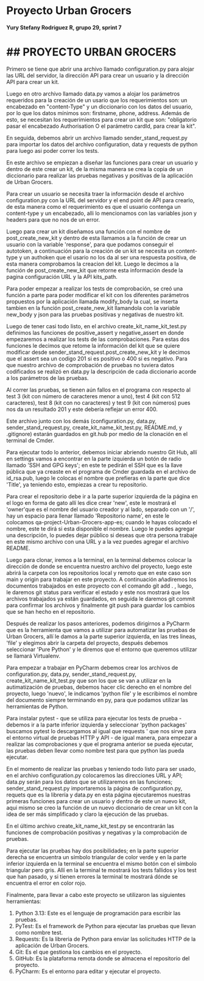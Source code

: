 # Proyecto Urban Grocers 
**Yury Stefany Rodriguez R, grupo 29, sprint 7**

# ## PROYECTO URBAN GROCERS

Primero se tiene que abrir una archivo llamado configuration.py para alojar las URL del servidor, la dirección API para crear un usuario y la dirección API para crear un kit.

Luego en otro archivo llamado data.py vamos a alojar los parámetros requeridos para la creación de un usario que los requerimientos son: un encabezado en "content-Type" y un diccionario con los datos del usuario, por lo que los datos mínimos son: firstname, phone, address. Además de esto, se necesitan los requerimientos para crear un kit que son: "obligatorio pasar el encabezado Authorisation O el parámetro cardId, para crear la kit".

En seguida, debemos abrir un archivo llamado sender_stand_request.py para importar los datos del archivo configuration, data y requests de python para luego asi poder correr los tests.

En este archivo se empiezan a diseñar las funciones para crear un usuario y dentro de este crear un kit, de la misma manera se crea la copia de un diccionario para realizar las pruebas negativas y positivas de la aplicación de Urban Grocers.

Para crear un usuario se necesita traer la información desde el archivo configuration.py con la URL del servidor y el end point de API para crearlo, de esta manera como el requerimiento es que el usuario contenga un content-type y un encabezado, alli lo mencionamos con las variables json y headers para que no nos de un error.

Luego para crear un kit diseñamos una función con el nombre de post_create_new_kit y dentro de esta llamamos a la función de crear un usuario con la variable 'response', para que podamos conseguir el autotoken, a continuación para la creación de un kit se necesita un content-type y un authoken que el usario no los da al ser una respuesta positiva, de esta manera comprobamos la creacion del kit. Luego le decimos a la función de post_create_new_kit que retorne esta información desde la pagina configuración URL y la API kits_path.

Para poder empezar a realizar los tests de comprobación, se creó una función a parte para poder modificar el kit con los diferentes parámetros propuestos por la aplicación llamada modify_body la cual, se inserta tambien en la función post_create_new_kit llamandola con la variable new_body y json para las pruebas positivas y negativas de nuestro kit.  

Luego de tener casi todo listo, en el archivo create_kit_name_kit_test.py definimos las funciones de positive_assert y negative_assert en donde empezaremos a realizar los tests de las comprobaciones. Para estas dos funciones le decimos que retome la información del kit que se quiere modificar desde sender_stand_request.post_create_new_kit y le decimos que el assert sea un codigo 201 si es positivo o 400 si es negativo. Para que nuestro archivo de comprobación de pruebas no tuviera datos codificados se realizó en data.py la descripción de cada diccionario acorde a los parámetros de las pruebas.

Al correr las pruebas, se tienen aún fallos en el programa con respecto al test 3 (kit con número de caracteres menor a uno), test 4 (kit con 512 caracteres), test 8 (kit con no caracteres) y test 9 (kit con números) pues nos da un resultado 201 y este debería reflejar un error 400.

Este archivo junto con los demás (configuration.py, data.py, sender_stand_request.py, create_kit_name_kit_test.py, README.md, y .gitignore) estarán guardados en git.hub por medio de la clonación en el terminal de Cmder.

Para ejecutar todo lo anterior, debemos iniciar abriendo nuestro Git Hub, allí en settings vamos a encontrar en la parte izquierda un botón de radio llamado 'SSH and GPG keys'; en este te pedirán el SSH que es la llave pública que ya creaste en el programa de Cmder guardada en el archivo de id_rsa.pub, luego le colocas el nombre que prefieras en la parte que dice 'Title', ya teniendo esto, empiezas a crear tu repositorio.

Para crear el repositorio debe ir a la parte superior izquierda de la página en el logo en forma de gato allí les dice crear 'new', este le mostrará el 'owner'que es el nombre del usuario creador y al lado, separado con un '/', hay un espacio para llenar llamado 'Repositorio name', en este le colocamos qa-project-Urban-Grocers-app-es; cuando le hayas colocado el nombre, este te dirá si esta disponible el nombre. Luego le puedes agregar una descripción, lo puedes dejar público si deseas que otra persona trabaje en este mismo archivo con una URL y a la vez puedes agregar el archivo README.

Luego para clonar, iremos a la terminal, en la terminal debemos colocar la dirección de donde se encuentra nuestro archivo del proyecto, luego este abrirá la carpeta con los repositorios local y remoto que en este caso son main y origin para trabajar en este proyecto. A continuación añadiremos los documentos trabajados en este proyecto con el comando git add . , luego, le daremos git status para verificar el estado y este nos mostrará que los archivos trabajados ya están guardados, en seguida le daremos git commit para confirmar los archivos y finalmente git push para guardar los cambios que se han hecho en el repositorio.

Después de realizar los pasos anteriores, podemos dirigirnos a PyCharm que es la herramienta que vamos a utilizar para automatizar las pruebas de Urban Grocers, allí le damos a la parte superior izquierda, en las tres lineas, 'file' y elegimos abrir la carpeta del proyecto, después debemos seleccionar 'Pure Python' y le diremos que el entorno que queremos utilizar se llamará Virtualenv.

Para empezar a trabajar en PyCharm debemos crear los archivos de configuration.py, data.py, sender_stand_request.py, create_kit_name_kit_test.py que son los que se van a utilizar en la autimatización de pruebas, debemos hacer clic derecho en el nombre del proyecto, luego 'nuevo', le indicamos 'python file' y le escribimos el nombre del documento siempre terminando en py, para que podamos utilizar las herramientas de Python.

Para instalar pytest - que se utiliza para ejecutar los tests de prueba - debemos ir a la parte inferior izquierda y seleccionar 'python packages' buscamos pytest lo descargamos al igual que requests ' que nos sirve para el entorno virtual de pruebas HTTP y API - de igual manera, para empezar a realizar las comprobaciones y que el programa anterior se pueda ejecutar, las pruebas deben llevar como nombre test para que python las pueda ejecutar. 

En el momento de realizar las pruebas y teniendo todo listo para ser usado, en el archivo configuration.py colocaremos las direcciones URL y API; data.py serán para los datos que se utilizaremos en las funciones; sender_stand_request.py importaremos la página de configuration.py, requets que es la librería y data.py en esta página ejecutaremos nuestras primeras funciones para crear un usuario y dentro de este un nuevo kit, aqui mismo se creo la función de un nuevo diccionario de crear un kit con la idea de ser más simplificado y claro la ejecución de las pruebas.

En el último archivo create_kit_name_kit_test.py se encontrarán las funciones de comprobación positivas y negativas y la comprobación de pruebas.

Para ejecutar las pruebas hay dos posibilidades; en la parte superior derecha se encuentra un símbolo triangular de color verde y en la parte inferior izquierda en la terminal se encuentra el mismo botón con el símbolo triangular pero gris. Allí en la terminal te mostrará los tests fallidos y los test que han pasado, y si tienen errores la terminal te mostrará dónde se encuentra el error en color rojo.

Finalmente, para llevar a cabo este proyecto se utilizaron las siguientes herramientas:
1. Python 3.13: Este es el lenguaje de programación para escribir las pruebas.
2. PyTest: Es el framework de Python para ejecutar las pruebas que llevan como nombre test.
3. Requests: Es la libreria de Python para enviar las solicitudes HTTP de la aplicación de Urban Grocers.
4. Git: Es el que gestiona los cambios en el proyecto.
5. GitHub: Es la plataforma remota donde se almacena el repositorio del proyecto.
6. PyCharm: Es el entorno para editar y ejecutar el proyecto.

